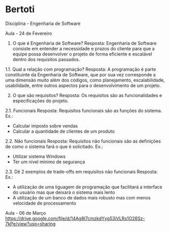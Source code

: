 # Bertoti
Disciplina - Engenharia de Software

Aula - 24 de Fevereiro
1. O que é Engenharia de Software?
Resposta: Engenharia de Software consiste em entender a necessidade e prazos do cliente para que a equipe possa desenvolver o projeto de forma eficiente e escalável dentro dos requisitos passados.

1.1. Qual a relação com programação?
Resposta: A programação é parte constituinte da Engenharia de Software, que por sua vez corresponde a uma dimensão muito além dos códigos, como planejamento, escalabilidade, usabilidade, entre outros aspectos para o desenvolvimento de um projeto.

2. O que são requisitos?
Resposta: Os requisitos são as funcionalidades e especificações do projeto.

2.1. Funcionais
Resposta: Requisitos funcionais são as funções do sistema.
Ex.: 
- Calcular imposto sobre vendas
- Calcular a quantidade de clientes de um produto

2.2. Não funcionais
Resposta: Requisitos não funcionais são as definições de como o sistema fará o que é solicitado.
Ex.:
- Utilizar sistema Windows
- Ter um nível mínimo de segurança

2.3. Dê 2 exemplos de trade-offs em requisitos não funcionais
Resposta:
Ex.:
- A utilização de uma liguagem de programação que facilitará a interface do usuário mas que deixará o sistema mais lento
- A utilização de um banco de dados mais robusto mas com menos velocidade de processamento

Aula - 06 de Março
https://drive.google.com/file/d/14Ag8I7cmzkdYyg53iVLRs1O26Sz-7kPe/view?usp=sharing
